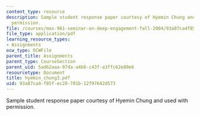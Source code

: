 ```yaml
---
content_type: resource
description: Sample student response paper courtesy of Hyemin Chung and used with
  permission.
file: /courses/mas-961-seminar-on-deep-engagement-fall-2004/93a87ca4f85fec20701b12f97642d573_hyemin_chung3.pdf
file_type: application/pdf
learning_resource_types:
- Assignments
ocw_type: OCWFile
parent_title: Assignments
parent_type: CourseSection
parent_uid: 5ad62aaa-97da-a4b8-c43f-a3ffc62e80e6
resourcetype: Document
title: hyemin_chung3.pdf
uid: 93a87ca4-f85f-ec20-701b-12f97642d573
---
```

Sample student response paper courtesy of Hyemin Chung and used with permission.

